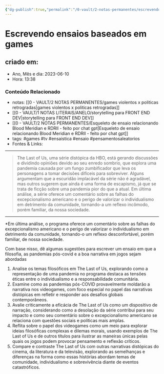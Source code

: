 ```yaml
---
{"dg-publish":true,"permalink":"/0-vault/2-notas-permanentes/escrevendo-ensaios-baseados-em-games/","tags":["permanente","games","tv","ensaistica","ensaio","pensamentosaleatorios"],"dgHomeLink":true,"dgShowLocalGraph":true,"dgShowFileTree":true,"dgEnableSearch":true,"noteIcon":""}
---
```


# Escrevendo ensaios baseados em games

## criado em: 
-  Ano, Mês e dia: 2023-06-10
- Hora: 13:38

### Conteúdo Relacionado
- notas: [[0 - VAULT/2 NOTAS PERMANENTES/games violentos x politicas retrogradas\|games violentos x politicas retrogradas]]
- [[0 - VAULT/1 NOTAS LITERAIS/ANELO/storytelling para FRONT END DEV\|storytelling para FRONT END DEV]]
- [[0 - VAULT/2 NOTAS PERMANENTES/Esqueleto de ensaio relacionando Blood Meridian e RDRII - feito por chat gpt\|Esqueleto de ensaio relacionando Blood Meridian e RDRII - feito por chat gpt]]
- tags: #games #tv #ensaistica #ensaio #pensamentosaleatorios 
- Fontes & Links: 
---

> The Last of Us, uma série distópica da HBO, está gerando discussões e dividindo opiniões devido ao seu enredo sombrio, que explora uma pandemia causada por um fungo zumbificador que leva os personagens a tomar decisões difíceis para sobreviver. Alguns argumentam que a escuridão implacável da série não é agradável, mas outros sugerem que ainda é uma forma de escapismo, já que se trata de ficção sobre uma pandemia pior do que a atual. Em última análise, a série oferece um comentário sobre as falhas do excepcionalismo americano e o perigo de valorizar o individualismo em detrimento da comunidade, tornando-a um reflexo incômodo, porém familiar, da nossa sociedade.

---

*Em última análise, o programa oferece um comentário sobre as falhas do excepcionalismo americano e o perigo de valorizar o individualismo em detrimento da comunidade, tornando-o um reflexo desconfortável, porém familiar, de nossa sociedade. 

Com base nisso, dê algumas sugestões para escrever um ensaio em que a filosofia, as pandemias pós-covid e a boa narrativa em jogos sejam abordadas

1. Analise os temas filosóficos em The Last of Us, explorando como a representação de uma pandemia no programa destaca as tensões éticas entre o individualismo e a responsabilidade comunitária.
2. Examine como as pandemias pós-COVID provavelmente moldarão a narrativa nos videogames, com foco especial no papel das narrativas distópicas em refletir e responder aos desafios globais contemporâneos.
3. Avalie criticamente a eficácia de The Last of Us como um dispositivo de narração, considerando como a desolação da série contribui para seu impacto e como seu comentário sobre o excepcionalismo americano se relaciona com questões sociais e políticas mais amplas.
4. Reflita sobre o papel dos videogames como um meio para explorar ideias filosóficas complexas e dilemas morais, usando exemplos de The Last of Us e de outros títulos para ilustrar as maneiras únicas pelas quais os jogos podem provocar pensamento e reflexão críticos.
5. Compare e contraste The Last of Us com outras narrativas distópicas do cinema, da literatura e da televisão, explorando as semelhanças e diferenças na forma como essas histórias abordam temas de comunidade, individualismo e sobrevivência diante de eventos catastróficos.